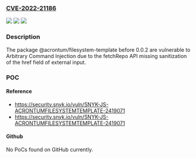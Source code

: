 ### [CVE-2022-21186](https://cve.mitre.org/cgi-bin/cvename.cgi?name=CVE-2022-21186)
![](https://img.shields.io/static/v1?label=Product&message=%40acrontum%2Ffilesystem-template&color=blue)
![](https://img.shields.io/static/v1?label=Version&message=%3C%200.0.2%20&color=brighgreen)
![](https://img.shields.io/static/v1?label=Vulnerability&message=Arbitrary%20Command%20Injection&color=brighgreen)

### Description

The package @acrontum/filesystem-template before 0.0.2 are vulnerable to Arbitrary Command Injection due to the fetchRepo API missing sanitization of the href field of external input.

### POC

#### Reference
- https://security.snyk.io/vuln/SNYK-JS-ACRONTUMFILESYSTEMTEMPLATE-2419071
- https://security.snyk.io/vuln/SNYK-JS-ACRONTUMFILESYSTEMTEMPLATE-2419071

#### Github
No PoCs found on GitHub currently.

